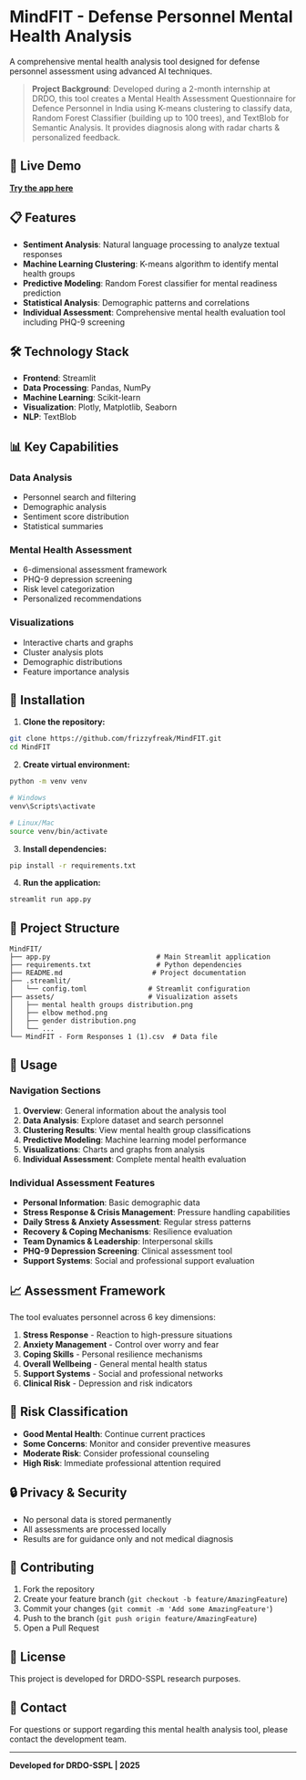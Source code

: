 # MindFIT - Defense Personnel Mental Health Analysis

A comprehensive mental health analysis tool designed for defense personnel assessment using advanced AI techniques.

> **Project Background**: Developed during a 2-month internship at DRDO, this tool creates a Mental Health Assessment Questionnaire for Defence Personnel in India using K-means clustering to classify data, Random Forest Classifier (building up to 100 trees), and TextBlob for Semantic Analysis. It provides diagnosis along with radar charts & personalized feedback.

## 🚀 Live Demo

**[Try the app here](https://mindfit-drdo.streamlit.app/)**

## 📋 Features

- **Sentiment Analysis**: Natural language processing to analyze textual responses
- **Machine Learning Clustering**: K-means algorithm to identify mental health groups
- **Predictive Modeling**: Random Forest classifier for mental readiness prediction
- **Statistical Analysis**: Demographic patterns and correlations
- **Individual Assessment**: Comprehensive mental health evaluation tool including PHQ-9 screening

## 🛠️ Technology Stack

- **Frontend**: Streamlit
- **Data Processing**: Pandas, NumPy
- **Machine Learning**: Scikit-learn
- **Visualization**: Plotly, Matplotlib, Seaborn
- **NLP**: TextBlob

## 📊 Key Capabilities

### Data Analysis
- Personnel search and filtering
- Demographic analysis
- Sentiment score distribution
- Statistical summaries

### Mental Health Assessment
- 6-dimensional assessment framework
- PHQ-9 depression screening
- Risk level categorization
- Personalized recommendations

### Visualizations
- Interactive charts and graphs
- Cluster analysis plots
- Demographic distributions
- Feature importance analysis

## 🚀 Installation

1. **Clone the repository:**
```bash
git clone https://github.com/frizzyfreak/MindFIT.git
cd MindFIT
```

2. **Create virtual environment:**
```bash
python -m venv venv

# Windows
venv\Scripts\activate

# Linux/Mac
source venv/bin/activate
```

3. **Install dependencies:**
```bash
pip install -r requirements.txt
```

4. **Run the application:**
```bash
streamlit run app.py
```

## 📁 Project Structure

```
MindFIT/
├── app.py                          # Main Streamlit application
├── requirements.txt                # Python dependencies
├── README.md                      # Project documentation
├── .streamlit/
│   └── config.toml               # Streamlit configuration
├── assets/                       # Visualization assets
│   ├── mental health groups distribution.png
│   ├── elbow method.png
│   ├── gender distribution.png
│   └── ...
└── MindFIT - Form Responses 1 (1).csv  # Data file
```

## 🔧 Usage

### Navigation Sections

1. **Overview**: General information about the analysis tool
2. **Data Analysis**: Explore dataset and search personnel
3. **Clustering Results**: View mental health group classifications
4. **Predictive Modeling**: Machine learning model performance
5. **Visualizations**: Charts and graphs from analysis
6. **Individual Assessment**: Complete mental health evaluation

### Individual Assessment Features

- **Personal Information**: Basic demographic data
- **Stress Response & Crisis Management**: Pressure handling capabilities
- **Daily Stress & Anxiety Assessment**: Regular stress patterns
- **Recovery & Coping Mechanisms**: Resilience evaluation
- **Team Dynamics & Leadership**: Interpersonal skills
- **PHQ-9 Depression Screening**: Clinical assessment tool
- **Support Systems**: Social and professional support evaluation

## 📈 Assessment Framework

The tool evaluates personnel across 6 key dimensions:

1. **Stress Response** - Reaction to high-pressure situations
2. **Anxiety Management** - Control over worry and fear
3. **Coping Skills** - Personal resilience mechanisms
4. **Overall Wellbeing** - General mental health status
5. **Support Systems** - Social and professional networks
6. **Clinical Risk** - Depression and risk indicators

## 🎯 Risk Classification

- **Good Mental Health**: Continue current practices
- **Some Concerns**: Monitor and consider preventive measures
- **Moderate Risk**: Consider professional counseling
- **High Risk**: Immediate professional attention required

## 🔒 Privacy & Security

- No personal data is stored permanently
- All assessments are processed locally
- Results are for guidance only and not medical diagnosis

## 🤝 Contributing

1. Fork the repository
2. Create your feature branch (`git checkout -b feature/AmazingFeature`)
3. Commit your changes (`git commit -m 'Add some AmazingFeature'`)
4. Push to the branch (`git push origin feature/AmazingFeature`)
5. Open a Pull Request

## 📄 License

This project is developed for DRDO-SSPL research purposes.

## 👥 Contact

For questions or support regarding this mental health analysis tool, please contact the development team.

---

**Developed for DRDO-SSPL | 2025**
